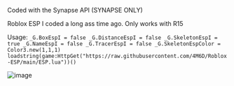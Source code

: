 Coded with the Synapse API (SYNAPSE ONLY)

Roblox ESP I coded a long ass time ago.
Only works with R15

Usage: 
``_G.BoxEspI = false
_G.DistanceEspI = false
_G.SkeletonEspI = true
_G.NameEspI = false
_G.TracerEspI = false
_G.SkeletonEspColor = Color3.new(1,1,1)
loadstring(game:HttpGet("https://raw.githubusercontent.com/4M6D/Roblox-ESP/main/ESP.lua"))()``

![image](https://user-images.githubusercontent.com/132174657/235328544-e55a2fca-9957-4f59-9334-0cab5b1ab9df.png)
